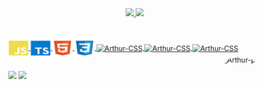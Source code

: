 
<div align="center">
  <a href="https://github.com/arthurcommodore">
  <img height="180em" src="https://github-readme-stats.vercel.app/api?username=arthurcommodore&show_icons=true&theme=nord&include_all_commits=true&count_private=true"/>
  <img height="180em" src="https://github-readme-stats.vercel.app/api/top-langs/?username=arthurcommodore&layout=compact&langs_count=7&theme=nord"/>
</div>
  
  ##
  
<div style="display: inline_block"><br>
  <img align="center" alt="Arthur-Js" height="30" width="40" src="https://raw.githubusercontent.com/devicons/devicon/master/icons/javascript/javascript-plain.svg">
  <img align="center" alt="Arthur-Ts" height="30" width="40" src="https://raw.githubusercontent.com/devicons/devicon/master/icons/typescript/typescript-plain.svg">
  <img align="center" alt="Arthur-HTML" height="30" width="40" src="https://raw.githubusercontent.com/devicons/devicon/master/icons/html5/html5-original.svg">
  <img align="center" alt="Arthur-CSS" height="30" width="40" src="https://raw.githubusercontent.com/devicons/devicon/master/icons/css3/css3-original.svg">
  <img align="center" alt="Arthur-CSS" height="30" width="40" src="https://cdn.jsdelivr.net/gh/devicons/devicon/icons/elixir/elixir-original.svg" />
  <img align="center" alt="Arthur-CSS" height="30" width="40" src="https://cdn.jsdelivr.net/gh/devicons/devicon/icons/java/java-original.svg" />
   <img align="center" alt="Arthur-CSS" height="30" width="40"  src="https://cdn.jsdelivr.net/gh/devicons/devicon/icons/c/c-original.svg" />
  <img align="right" alt="Arthur-pic" height="150" style="border-radius:50px;" src="https://user-images.githubusercontent.com/72472078/135166980-5ee377e5-2e89-4ac3-b3d2-b22f39c4d7f5.png">
</div>
 <br>
  
 <div> 

  <a href = "mailto:arhurdeveloper@gmail.com"><img src="https://img.shields.io/badge/-Gmail-%23333?style=for-the-badge&logo=gmail&logoColor=white" target="_blank"></a>
  <a href="https://www.linkedin.com/in/arthur-maur%C3%ADcio-santos-amaral-6b5859217" target="_blank"><img src="https://img.shields.io/badge/-LinkedIn-%230077B5?style=for-the-badge&logo=linkedin&logoColor=white" target="_blank"></a> 
